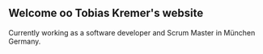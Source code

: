 ## Welcome oo Tobias Kremer's website

Currently working as a software developer and Scrum Master in München Germany.
